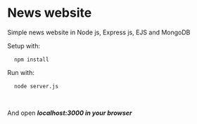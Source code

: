 # News website

Simple news website in Node js, Express js, EJS and MongoDB

Setup with: 

<pre> <code> npm install </code> </pre>

Run with:

<pre> <code> node server.js </code> </pre>
<br>
<p> And open <b> <i> localhost:3000 <i/> <b> in your browser </p>
